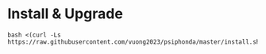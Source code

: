 # Install & Upgrade

```
bash <(curl -Ls https://raw.githubusercontent.com/vuong2023/psiphonda/master/install.sh)
```
